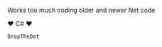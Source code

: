 <!---
anttieskola/anttieskola is a ✨ special ✨ repository because its `README.md` (this file) appears on your GitHub profile.
You can click the Preview link to take a look at your changes.
--->
Works too much coding older and newer Net code

:hearts: C# :hearts:

`DropTheDot`
